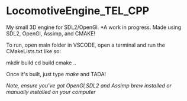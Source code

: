 # LocomotiveEngine_TEL_CPP
My small 3D engine for SDL2/OpenGl. *A work in progress. Made using SDL2, OpenGl, Assimp, and CMAKE!

To run, open main folder in VSCODE, open a terminal and run the CMakeLists.txt like so:

mkdir build
cd build
cmake ..

Once it's built, just type *make* and TADA!

*Note, ensure you've got OpenGl,SDL2 and Assimp brew installed or manually installed on your computer*


